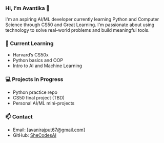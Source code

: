 ### Hi, I’m Avantika 👋

I'm an aspiring AI/ML developer currently learning Python and Computer Science through CS50 and Great Learning. I'm passionate about using technology to solve real-world problems and build meaningful tools.

### 🌱 Current Learning
- Harvard’s CS50x
- Python basics and OOP
- Intro to AI and Machine Learning

### 💻 Projects In Progress
- Python practice repo
- CS50 final project (TBD)
- Personal AI/ML mini-projects

### 📫 Contact
- Email: [avanirajput67@gmail.com]
- GitHub: [SheCodesAI](https://github.com/SheCodesAI)
